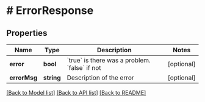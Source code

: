 # # ErrorResponse

## Properties

Name | Type | Description | Notes
------------ | ------------- | ------------- | -------------
**error** | **bool** | &#x60;true&#x60; is there was a problem. &#x60;false&#x60; if not | [optional] 
**errorMsg** | **string** | Description of the error | [optional] 

[[Back to Model list]](../../README.md#documentation-for-models) [[Back to API list]](../../README.md#documentation-for-api-endpoints) [[Back to README]](../../README.md)


